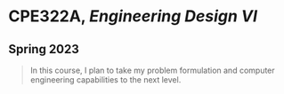 # CPE322A, *Engineering Design VI*
## **Spring 2023**
> In this course, I plan to take my problem formulation and computer engineering capabilities to the next level.
